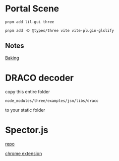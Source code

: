 # Portal Scene

```
pnpm add lil-gui three
```

```
pnpm add -D @types/three vite vite-plugin-glslify
```

## Notes

[Baking](https://github.com/Rade58/Three.js-Vault/blob/main/Baking.md)

# DRACO decoder

copy this entire folder

```
node_modules/three/examples/jsm/libs/draco
```

to your static folder

# Spector.js

[repo](https://github.com/BabylonJS/Spector.js/)

[chrome extension](https://chromewebstore.google.com/detail/spectorjs/denbgaamihkadbghdceggmchnflmhpmk)
